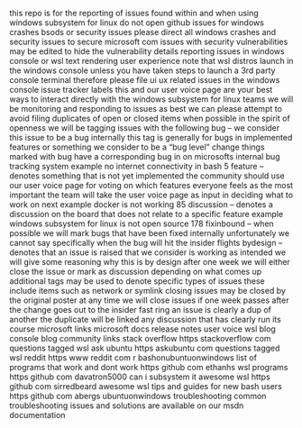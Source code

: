 this repo is for the reporting of issues found within and when using windows subsystem for linux do not open github issues for windows crashes bsods or security issues please direct all windows crashes and security issues to secure microsoft com issues with security vulnerabilities may be edited to hide the vulnerability details reporting issues in windows console or wsl text rendering user experience note that wsl distros launch in the windows console unless you have taken steps to launch a 3rd party console terminal therefore please file ui ux related issues in the windows console issue tracker labels this and our user voice page are your best ways to interact directly with the windows subsystem for linux teams we will be monitoring and responding to issues as best we can please attempt to avoid filing duplicates of open or closed items when possible in the spirit of openness we will be tagging issues with the following bug – we consider this issue to be a bug internally this tag is generally for bugs in implemented features or something we consider to be a “bug level” change things marked with bug have a corresponding bug in on microsofts internal bug tracking system example no internet connectivity in bash 5 feature – denotes something that is not yet implemented the community should use our user voice page for voting on which features everyone feels as the most important the team will take the user voice page as input in deciding what to work on next example docker is not working 85 discussion – denotes a discussion on the board that does not relate to a specific feature example windows subsystem for linux is not open source 178 fixinbound – when possible we will mark bugs that have been fixed internally unfortunately we cannot say specifically when the bug will hit the insider flights bydesign – denotes that an issue is raised that we consider is working as intended we will give some reasoning why this is by design after one week we will either close the issue or mark as discussion depending on what comes up additional tags may be used to denote specific types of issues these include items such as network or symlink closing issues may be closed by the original poster at any time we will close issues if one week passes after the change goes out to the insider fast ring an issue is clearly a dup of another the duplicate will be linked any discussion that has clearly run its course microsoft links microsoft docs release notes user voice wsl blog console blog community links stack overflow https stackoverflow com questions tagged wsl ask ubuntu https askubuntu com questions tagged wsl reddit https www reddit com r bashonubuntuonwindows list of programs that work and dont work https github com ethanhs wsl programs https github com davatron5000 can i subsystem it awesome wsl https github com sirredbeard awesome wsl tips and guides for new bash users https github com abergs ubuntuonwindows troubleshooting common troubleshooting issues and solutions are available on our msdn documentation